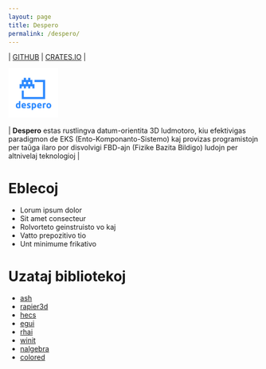 ```yaml
---
layout: page
title: Despero
permalink: /despero/
---
```


| [GITHUB](https://github.com/konceptosociala/despero) | [CRATES.IO](https://crates.io/crates/despero) |

<img src="/assets/img/despero.svg" width="100">

| **Despero** estas rustlingva datum-orientita 3D ludmotoro, kiu efektivigas paradigmon de EKS (Ento-Komponanto-Sistemo) kaj provizas programistojn per taŭga ilaro por disvolvigi FBD-ajn (Fizike Bazita Bildigo) ludojn per altnivelaj teknologioj |

# Eblecoj

* Lorum ipsum dolor 
* Sit amet consecteur
* Rolvorteto geinstruisto vo kaj
* Vatto prepozitivo tio
* Unt minimume frikativo

# Uzataj bibliotekoj

* [ash](#)
* [rapier3d](#)
* [hecs](#)
* [egui](#)
* [rhai](#)
* [winit](#)
* [nalgebra](#)
* [colored](#)

